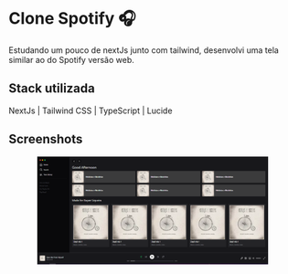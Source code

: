 # Clone Spotify 🎧
Estudando um pouco de nextJs junto com tailwind, desenvolvi uma tela similar ao do Spotify versão web.


## Stack utilizada

NextJs | Tailwind CSS | TypeScript | Lucide 



## Screenshots

<p align="center">
  <img alt="Page" src=".github/ScreenShot.png" width="80%">
</p>
